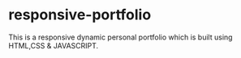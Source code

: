 # responsive-portfolio
This is a responsive dynamic personal portfolio which is built using HTML,CSS &amp; JAVASCRIPT.
